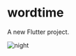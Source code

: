 # wordtime

A new Flutter project.

![night](https://github.com/YoussefAbdAlNaser/WorledWaer/assets/104595900/c527aa9a-dfac-4e6f-aff0-4d3232f1b80a)
 <div>
   <img scr="https://github.com/YoussefAbdAlNaser/WorledWaer/blob/master/assets/day.png"/>
 </div>
